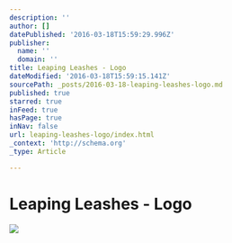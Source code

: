 ```yaml
---
description: ''
author: []
datePublished: '2016-03-18T15:59:29.996Z'
publisher:
  name: ''
  domain: ''
title: Leaping Leashes - Logo
dateModified: '2016-03-18T15:59:15.141Z'
sourcePath: _posts/2016-03-18-leaping-leashes-logo.md
published: true
starred: true
inFeed: true
hasPage: true
inNav: false
url: leaping-leashes-logo/index.html
_context: 'http://schema.org'
_type: Article

---
```

# Leaping Leashes - Logo
![](https://the-grid-user-content.s3-us-west-2.amazonaws.com/42ea5e7a-5812-41e9-9ccc-1b5eaf9d6693.png)